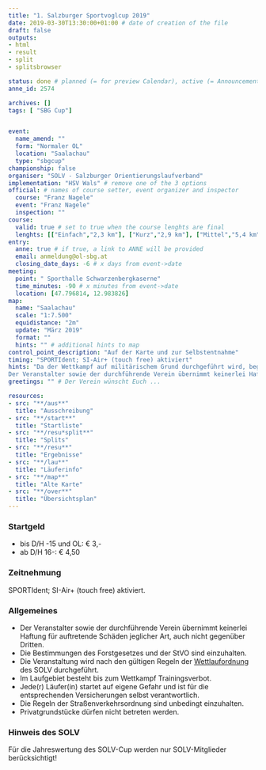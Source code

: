 ```yaml
---
title: "1. Salzburger Sportvoglcup 2019"
date: 2019-03-30T13:30:00+01:00 # date of creation of the file
draft: false
outputs:
- html
- result
- split
- splitsbrowser

status: done # planned (= for preview Calendar), active (= Announcement...), done (=Results...)
anne_id: 2574

archives: []
tags: [ "SBG Cup"]


event:
  name_amend: ""
  form: "Normaler OL"
  location: "Saalachau"
  type: "sbgcup"
championship: false
organiser: "SOLV - Salzburger Orientierungslaufverband"
implementation: "HSV Wals" # remove one of the 3 options
official: # names of course setter, event organizer and inspector
  course: "Franz Nagele"
  event: "Franz Nagele"
  inspection: ""
course:
  valid: true # set to true when the course lenghts are final
  lenghts: [["Einfach","2,3 km"], ["Kurz","2,9 km"], ["Mittel","5,4 km"], ["Lang","6,9 km"], ["Family","1,8 km"]]
entry:
  anne: true # if true, a link to ANNE will be provided
  email: anmeldung@ol-sbg.at
  closing_date_days: -6 # x days from event->date
meeting:
  point: " Sporthalle Schwarzenbergkaserne"
  time_minutes: -90 # x minutes from event->date
  location: [47.796814, 12.983826]
map:
  name: "Saalachau"
  scale: "1:7.500"
  equidistance: "2m"
  update: "März 2019"
  format: ""
  hints: "" # additional hints to map
control_point_description: "Auf der Karte und zur Selbstentnahme"
timing: "SPORTIdent; SI-Air+ (touch free) aktiviert"
hints: "Da der Wettkampf auf militärischem Grund durchgeführt wird, begehrt das, die Genehmigung erteilende Militärkommando Salzburg, den Teilnehmern folgende erlautbarung zur Kenntnis zu bringen:
Der Veranstalter sowie der durchführende Verein übernimmt keinerlei Haftung für auftretende Schäden jeglicher Art, auch nicht gegenüber Dritten. Jede(r) Läufer(in) startet auf eigene Gefahr und ist für die entsprechenden Versicherungen selbst verantwortlich. Eine Haftung des Bundes ist ausgeschlossen."
greetings: "" # Der Verein wünscht Euch ...

resources:
- src: "**/aus**"
  title: "Ausschreibung"
- src: "**/start**"
  title: "Startliste"
- src: "**/resu*split**"
  title: "Splits"
- src: "**/resu**"
  title: "Ergebnisse"
- src: "**/lau**"
  title: "Läuferinfo"
- src: "**/map**"
  title: "Alte Karte"
- src: "**/over**"
  title: "Übersichtsplan"
---
```


### Startgeld

- bis D/H -15 und OL: € 3,-
- ab D/H 16-: € 4,50

### Zeitnehmung

SPORTIdent; SI-Air+ (touch free) aktiviert.

### Allgemeines

- Der Veranstalter sowie der durchführende Verein übernimmt keinerlei Haftung für auftretende Schäden jeglicher Art, auch nicht gegenüber Dritten.
- Die Bestimmungen des Forstgesetzes und der StVO sind einzuhalten.
- Die Veranstaltung wird nach den gültigen Regeln der [Wettlaufordnung](../../wettlaufordnung) des SOLV durchgeführt.
- Im Laufgebiet besteht bis zum Wettkampf Trainingsverbot.
- Jede\(r) Läufer(in) startet auf eigene Gefahr und ist für die entsprechenden Versicherungen selbst verantwortlich.
- Die Regeln der Straßenverkehrsordnung sind unbedingt einzuhalten.
- Privatgrundstücke dürfen nicht betreten werden.

### Hinweis des SOLV
Für die Jahreswertung des SOLV-Cup werden nur SOLV-Mitglieder berücksichtigt!